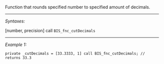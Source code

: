 Function that rounds specified number to specified amount of decimals.


---
*Syntaxes:*

[number, precision] call `BIS_fnc_cutDecimals`

---
*Example 1:*

```sqf
private _cutDecimals = [33.3333, 1] call BIS_fnc_cutDecimals; // returns 33.3
```